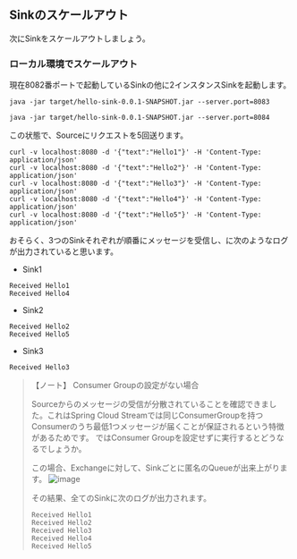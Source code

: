 ## Sinkのスケールアウト

次にSinkをスケールアウトしましょう。

### ローカル環境でスケールアウト

現在8082番ポートで起動しているSinkの他に2インスタンスSinkを起動します。

```
java -jar target/hello-sink-0.0.1-SNAPSHOT.jar --server.port=8083
```


```
java -jar target/hello-sink-0.0.1-SNAPSHOT.jar --server.port=8084
```

この状態で、Sourceにリクエストを5回送ります。


```
curl -v localhost:8080 -d '{"text":"Hello1"}' -H 'Content-Type: application/json'
curl -v localhost:8080 -d '{"text":"Hello2"}' -H 'Content-Type: application/json'
curl -v localhost:8080 -d '{"text":"Hello3"}' -H 'Content-Type: application/json'
curl -v localhost:8080 -d '{"text":"Hello4"}' -H 'Content-Type: application/json'
curl -v localhost:8080 -d '{"text":"Hello5"}' -H 'Content-Type: application/json'
```

おそらく、3つのSinkそれぞれが順番にメッセージを受信し、に次のようなログが出力されていると思います。

* Sink1

```
Received Hello1
Received Hello4
```

* Sink2

```
Received Hello2
Received Hello5
```

* Sink3

```
Received Hello3
```


> 【ノート】 Consumer Groupの設定がない場合
>
> Sourceからのメッセージの受信が分散されていることを確認できました。これはSpring Cloud Streamでは同じConsumerGroupを持つConsumerのうち最低1つメッセージが届くことが保証されるという特徴があるためです。
> ではConsumer Groupを設定せずに実行するとどうなるでしょうか。
> 
> この場合、Exchangeに対して、Sinkごとに匿名のQueueが出来上がります。
> ![image](https://qiita-image-store.s3.amazonaws.com/0/1852/be80d8f4-03f0-2c79-8cd9-acc17d016c9e.png)
>
> その結果、全てのSinkに次のログが出力されます。
>
> ``` 
> Received Hello1
> Received Hello2
> Received Hello3
> Received Hello4
> Received Hello5
> ```